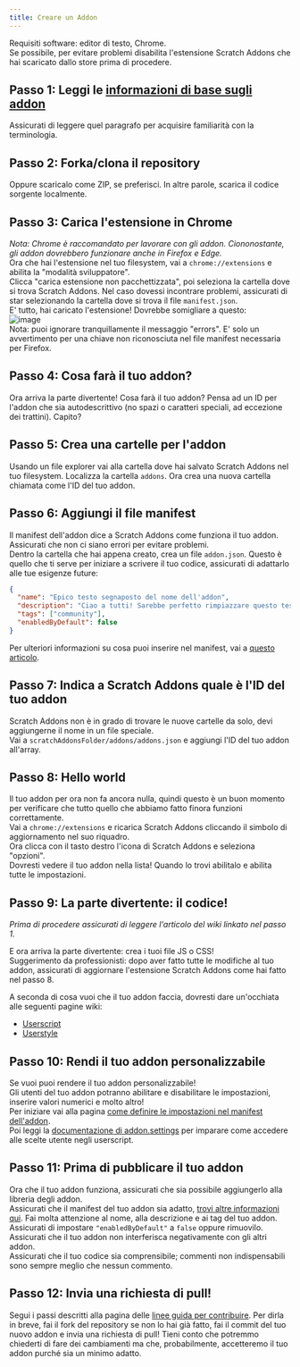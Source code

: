 ```yaml
---
title: Creare un Addon
---
```

Requisiti software: editor di testo, Chrome.  
Se possibile, per evitare problemi disabilita l'estensione Scratch Addons che hai scaricato dallo store prima di procedere.

## Passo 1: Leggi le [informazioni di base sugli addon](/docs/develop/getting-started/addon-basics/)
Assicurati di leggere quel paragrafo per acquisire familiarità con la terminologia.

## Passo 2: Forka/clona il repository
Oppure scaricalo come ZIP, se preferisci. In altre parole, scarica il codice sorgente localmente.

## Passo 3: Carica l'estensione in Chrome
*Nota: Chrome è raccomandato per lavorare con gli addon. Ciononostante, gli addon dovrebbero funzionare anche in Firefox e Edge.*  
Ora che hai l'estensione nel tuo filesystem, vai a `chrome://extensions` e abilita la "modalità sviluppatore".  
Clicca "carica estensione non pacchettizzata", poi seleziona la cartella dove si trova Scratch Addons. Nel caso dovessi incontrare problemi, assicurati di star selezionando la cartella dove si trova il file `manifest.json`.  
E' tutto, hai caricato l'estensione! Dovrebbe somigliare a questo:  
![image](https://user-images.githubusercontent.com/17484114/91502527-accfd580-e89e-11ea-9e16-7daa2b808379.png)  
Nota: puoi ignorare tranquillamente il messaggio "errors". E' solo un avvertimento per una chiave non riconosciuta nel file manifest necessaria per Firefox.

## Passo 4: Cosa farà il tuo addon?
Ora arriva la parte divertente! 
Cosa farà il tuo addon? Pensa ad un ID per l'addon che sia autodescrittivo (no spazi o caratteri speciali, ad eccezione dei trattini). 
Capito?

## Passo 5: Crea una cartelle per l'addon
Usando un file explorer vai alla cartella dove hai salvato Scratch Addons nel tuo filesystem. Localizza la cartella `addons`. 
Ora crea una nuova cartella chiamata come l'ID del tuo addon.

## Passo 6: Aggiungi il file manifest
Il manifest dell'addon dice a Scratch Addons come funziona il tuo addon. Assicurati che non ci siano errori per evitare problemi.  
Dentro la cartella che hai appena creato, crea un file `addon.json`. 
Questo è quello che ti serve per iniziare a scrivere il tuo codice, assicurati di adattarlo alle tue esigenze future:
```json
{
  "name": "Epico testo segnaposto del nome dell'addon",
  "description": "Ciao a tutti! Sarebbe perfetto rimpiazzare questo testo segnaposto con una descrizione.",
  "tags": ["community"],
  "enabledByDefault": false
}
```
Per ulteriori informazioni su cosa puoi inserire nel manifest, vai a [questo articolo](/docs/reference/addon-manifest/).


## Passo 7: Indica a Scratch Addons quale è l'ID del tuo addon
Scratch Addons non è in grado di trovare le nuove cartelle da solo, devi aggiungerne il nome in un file speciale.  
Vai a `scratchAddonsFolder/addons/addons.json` e aggiungi l'ID del tuo addon all'array.

## Passo 8: Hello world
Il tuo addon per ora non fa ancora nulla, quindi questo è un buon momento per verificare che tutto quello che abbiamo fatto finora funzioni correttamente.  
Vai a `chrome://extensions` e ricarica Scratch Addons cliccando il simbolo di aggiornamento nel suo riquadro.  
Ora clicca con il tasto destro l'icona di Scratch Addons e seleziona "opzioni".  
Dovresti vedere il tuo addon nella lista! Quando lo trovi abilitalo e abilita tutte le impostazioni.

## Passo 9: La parte divertente: il codice!
*Prima di procedere assicurati di leggere l'articolo del wiki linkato nel passo 1.*  

E ora arriva la parte divertente: crea i tuoi file JS o CSS!  
Suggerimento da professionisti: dopo aver fatto tutte le modifiche al tuo addon, assicurati di aggiornare l'estensione Scratch Addons come hai fatto nel passo 8.  

A seconda di cosa vuoi che il tuo addon faccia, dovresti dare un'occhiata alle seguenti pagine wiki:
- [Userscript](/docs/develop/addon-types/userscripts)
- [Userstyle](/docs/develop/addon-types/userstyles)

## Passo 10: Rendi il tuo addon personalizzabile
Se vuoi puoi rendere il tuo addon personalizzabile!  
Gli utenti del tuo addon potranno abilitare e disabilitare le impostazioni, inserire valori numerici e molto altro!  
Per iniziare vai alla pagina [come definire le impostazioni nel manifest dell'addon](/docs/reference/addon-manifest/#settings-object).  
Poi leggi la [documentazione di addon.settings](/docs/reference/addon-api/addon.settings) per imparare come accedere alle scelte utente negli userscript.

## Passo 11: Prima di pubblicare il tuo addon
Ora che il tuo addon funziona, assicurati che sia possibile aggiungerlo alla libreria degli addon.  
Assicurati che il manifest del tuo addon sia adatto, [trovi altre informazioni qui](/docs/reference/addon-manifest). Fai molta attenzione al nome, alla descrizione e ai tag del tuo addon. Assicurati di impostare `"enabledByDefault"` a `false` oppure rimuovilo.  
Assicurati che il tuo addon non interferisca negativamente con gli altri addon.  
Assicurati che il tuo codice sia comprensibile; commenti non indispensabili sono sempre meglio che nessun commento.

## Passo 12: Invia una richiesta di pull!
Segui i passi descritti alla pagina delle [linee guida per contribuire](https://github.com/ScratchAddons/ScratchAddons/blob/master/CONTRIBUTING.md). Per dirla in breve, fai il fork del repository se non lo hai già fatto, fai il commit del tuo nuovo addon e invia una richiesta di pull!
Tieni conto che potremmo chiederti di fare dei cambiamenti ma che, probabilmente, accetteremo il tuo addon purché sia un minimo adatto.
